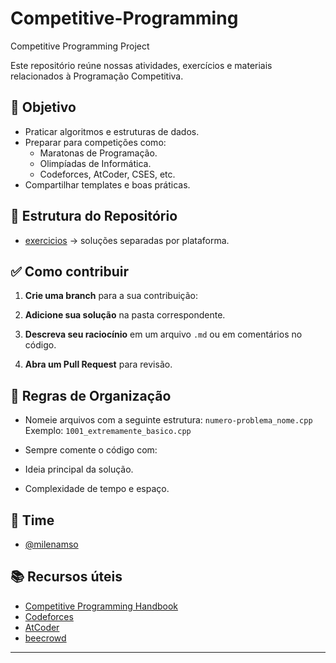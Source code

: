 # Competitive-Programming
Competitive Programming Project

Este repositório reúne nossas atividades, exercícios e materiais relacionados à Programação Competitiva.

## 🎯 Objetivo

- Praticar algoritmos e estruturas de dados.
- Preparar para competições como:
  - Maratonas de Programação.
  - Olimpíadas de Informática.
  - Codeforces, AtCoder, CSES, etc.
- Compartilhar templates e boas práticas.

## 📂 Estrutura do Repositório

- [exercicios](exercicios/) → soluções separadas por plataforma.

## ✅ Como contribuir

1. **Crie uma branch** para a sua contribuição:

2. **Adicione sua solução** na pasta correspondente.

3. **Descreva seu raciocínio** em um arquivo `.md` ou em comentários no código.

4. **Abra um Pull Request** para revisão.

## 📝 Regras de Organização

- Nomeie arquivos com a seguinte estrutura: `numero-problema_nome.cpp`  
Exemplo: `1001_extremamente_basico.cpp`

- Sempre comente o código com:
- Ideia principal da solução.
- Complexidade de tempo e espaço.

## 👥 Time

- [@milenamso](https://github.com/milenamso)

## 📚 Recursos úteis

- [Competitive Programming Handbook](https://cses.fi/book.pdf)
- [Codeforces](https://codeforces.com/)
- [AtCoder](https://atcoder.jp/)
- [beecrowd](https://www.beecrowd.com.br/judge/pt/login)

---
